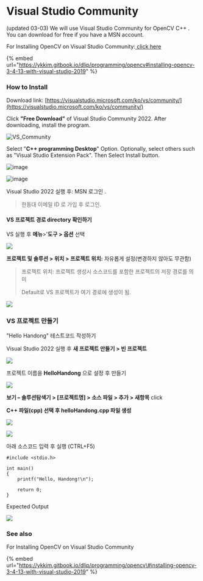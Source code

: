 # Visual Studio Community

(updated 03-03) We will use Visual Studio Community for OpenCV C++ . You can download for free if you have a MSN account.

For Installing OpenCV on Visual Studio Community:[ click here](https://ykkim.gitbook.io/dlip/programming/opencv#installing-opencv-3-4-13-with-visual-studio-2019)

{% embed url="https://ykkim.gitbook.io/dlip/programming/opencv#installing-opencv-3-4-13-with-visual-studio-2019" %}

### How to Install

Download link: [https://visualstudio.microsoft.com/ko/vs/community/](https://visualstudio.microsoft.com/ko/vs/community/)

Click **"Free Download"** of Visual Studio Community 2022. After downloading, install the program.

![VS_Community](https://github.com/ykkimhgu/DLIP_doc/assets/84508106/854e2c1d-8aa9-4063-b48c-965a1e4a5bb2)

Select "**C++ programming Desktop**" Option. Optionally, select others such as "Visual Studio Extension Pack". Then Select Install button.

![image](https://github.com/ykkimhgu/DLIP_doc/assets/84508106/48173de7-56b3-4bac-8af3-aca2fa593c5a)

![image](https://github.com/ykkimhgu/DLIP_doc/assets/84508106/f0f8f8b3-8383-44d1-8b1a-196635b977d9)

Visual Studio 2022 실행 후: MSN 로그인 .

> 한동대 이메일 ID 로 가입 후 로그인.

#### VS 프로젝트 경로 directory 확인하기

VS 실행 후 **메뉴**>'**도구 > 옵션** 선택

![](https://github.com/ykkimhgu/DLIP\_doc/raw/master/.gitbook/assets/image%20\(38\).png)

**프로젝트 및 솔루션 > 위치 > 프로젝트 위치:** 자유롭게 설정(변경하지 않아도 무관함)

> 프로젝트 위치: 프로젝트 생성시 소스코드를 포함한 프로젝트의 저장 경로를 의미
>
> Default로 VS 프로젝트가 여기 경로에 생성이 됨.

![](https://github.com/ykkimhgu/DLIP\_doc/raw/master/.gitbook/assets/image%20\(16\)%20\(1\).png)

### VS 프로젝트 만들기

"Hello Handong" 테스트코드 작성하기

Visual Studio 2022 실행 후 **새 프로젝트 만들기 > 빈 프로젝트**

![](https://github.com/ykkimhgu/DLIP\_doc/raw/master/.gitbook/assets/image%20\(64\).png)

프로젝트 이름을 **HelloHandong** 으로 설정 후 만들기

![](https://github.com/ykkimhgu/DLIP\_doc/raw/master/.gitbook/assets/image%20\(63\).png)

**보기 – 솔루션탐색기 > \[프로젝트명] > 소스 파일 > 추가 > 새항목** click

**C++ 파일(cpp) 선택 후 helloHandong.cpp 파일 생성**

![](https://github.com/ykkimhgu/DLIP\_doc/raw/master/.gitbook/assets/image%20\(73\).png)

![](https://github.com/ykkimhgu/DLIP\_doc/raw/master/.gitbook/assets/image%20\(70\).png)

아래 소스코드 입력 후 실행 (CTRL+F5)

```
#include <stdio.h>

int main()
{
    printf("Hello, Handong!\n");

    return 0;
}
```

Expected Output

![](https://github.com/ykkimhgu/DLIP\_doc/raw/master/.gitbook/assets/image%20\(71\).png)

### See also

For Installing OpenCV on Visual Studio Community

{% embed url="https://ykkim.gitbook.io/dlip/programming/opencv\#installing-opencv-3-4-13-with-visual-studio-2019" %}

